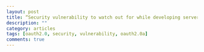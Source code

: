 ```yaml
---
layout: post
title: “Security vulnerability to watch out for while developing server side OAuth2.0a”
description: ""
category: articles
tags: [oauth2.0, security, vulnerability, oauth2.0a]
comments: true
---
```


